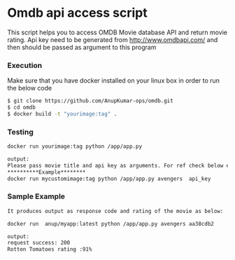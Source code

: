 # Omdb api access script

This script helps you to access OMDB Movie database API and return movie rating.
Api key need to be generated from http://www.omdbapi.com/ and then should be passed as argument to this program

### Execution

Make sure that you have docker installed on your linux box in order to run the below code

```sh
$ git clone https://github.com/AnupKumar-ops/omdb.git
$ cd omdb
$ docker build -t "yourimage:tag" .
```

### Testing

```sh
docker run yourimage:tag python /app/app.py

output:
Please pass movie title and api key as arguments. For ref check below example
**********Example********
docker run mycustomimage:tag python /app/app.py avengers  api_key

```

### Sample Example

``` sh
It produces output as response code and rating of the movie as below:

docker run  anup/myapp:latest python /app/app.py avengers aa38cdb2

output:
request success: 200
Rotten Tomatoes rating :91%
```
